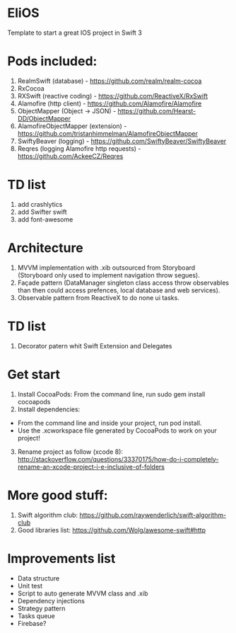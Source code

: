 # EliOS
Template to start a great IOS project in Swift 3

# Pods included:
  1. RealmSwift (database) - https://github.com/realm/realm-cocoa 
  2. RxCocoa
  3. RXSwift (reactive coding) - https://github.com/ReactiveX/RxSwift
  4. Alamofire (http client) - https://github.com/Alamofire/Alamofire
  5. ObjectMapper (Object -> JSON) - https://github.com/Hearst-DD/ObjectMapper
  6. AlamofireObjectMapper (extension) - https://github.com/tristanhimmelman/AlamofireObjectMapper
  7. SwiftyBeaver (logging) - https://github.com/SwiftyBeaver/SwiftyBeaver
  8. Reqres (logging Alamofire http requests) - https://github.com/AckeeCZ/Reqres
  
  # TD list
  1. add crashlytics
  2. add Swifter swift
  3. add font-awesome 
  
# Architecture
1. MVVM implementation with .xib outsourced from Storyboard (Storyboard only used to implement navigation throw segues).
2. Façade pattern (DataManager singleton class access throw observables than then could access prefences, local database and web services).
3. Observable pattern from ReactiveX to do none ui tasks.

  # TD list
  1. Decorator patern whit Swift Extension and Delegates


# Get start
1. Install CocoaPods: From the command line, run sudo gem install cocoapods
2. Install dependencies: 
  - From the command line and inside your project, run pod install.
  - Use the .xcworkspace file generated by CocoaPods to work on your project!
3. Rename project as follow (xcode 8): http://stackoverflow.com/questions/33370175/how-do-i-completely-rename-an-xcode-project-i-e-inclusive-of-folders
  
# More good stuff:
1. Swift algorithm club: https://github.com/raywenderlich/swift-algorithm-club
2. Good libraries list: https://github.com/Wolg/awesome-swift#http

# Improvements list 
- Data structure
- Unit test
- Script to auto generate MVVM class and .xib
- Dependency injections
- Strategy pattern
- Tasks queue
- Firebase?

